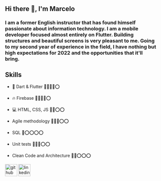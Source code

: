 

## Hi there 👋, I'm Marcelo

### I am a former English instructor that has found himself passionate about information technology. I am a mobile developer focused almost entirely on Flutter. Building structures and beautiful screens is very pleasant to me. Going to my second year of experience in the field, I have nothing but high expectations for 2022 and the opportunities that it'll bring.

## Skills
* 📱  Dart & Flutter :red_circle::red_circle::red_circle::red_circle::o: 
* :fire: Firebase :red_circle::red_circle::red_circle::red_circle::o: 
* 💻 HTML, CSS, JS :red_circle::red_circle::o::o: 

* Agile methodology :red_circle::red_circle::red_circle::o::o: 
* SQL :red_circle::o::o::o::o: 
* Unit tests :red_circle::red_circle::red_circle::o::o: 
* Clean Code and Architecture :red_circle::red_circle::o::o::o: 


[<img src='https://cdn.jsdelivr.net/npm/simple-icons@3.0.1/icons/github.svg' alt='github' height='40'>](https://github.com/M-antunes)  [<img src='https://cdn.jsdelivr.net/npm/simple-icons@3.0.1/icons/linkedin.svg' alt='linkedin' height='40'>](https://www.linkedin.com/in/https://www.linkedin.com/in/marcelo-antunes-92203a205//)  






